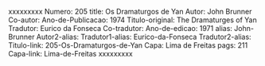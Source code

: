 xxxxxxxxx
Numero: 205
title: Os Dramaturgos de Yan
Autor: John Brunner
Co-autor: 
Ano-de-Publicacao: 1974
Titulo-original: The Dramaturges of Yan
Tradutor: Eurico da Fonseca
Co-tradutor: 
Ano-de-edicao: 1971
alias: John-Brunner
Autor2-alias: 
Tradutor1-alias: Eurico-da-Fonseca
Tradutor2-alias: 
Titulo-link: 205-Os-Dramaturgos-de-Yan
Capa: Lima de Freitas
pags: 211
Capa-link: Lima-de-Freitas
xxxxxxxxx